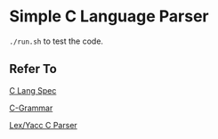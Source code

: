 
# Simple C Language Parser

`./run.sh` to test the code.

## Refer To

[C Lang Spec](https://www2.cs.arizona.edu/~debray/Teaching/CSc453/DOCS/cminusminusspec.html)

[C-Grammar](http://marvin.cs.uidaho.edu/Teaching/CS445/c-Grammar.pdf)

[Lex/Yacc C Parser](https://github.com/SilverScar/C-Language-Parser)

